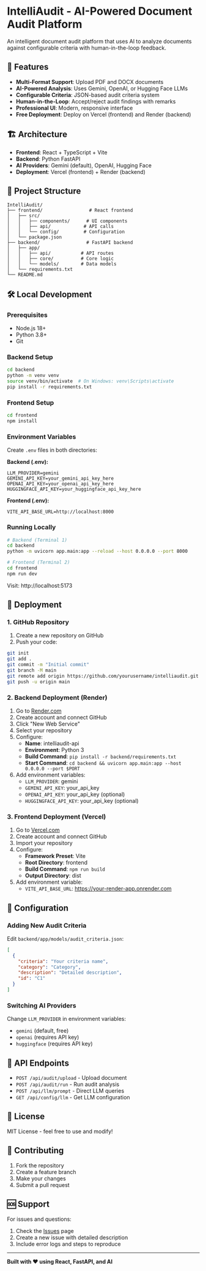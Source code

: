 # IntelliAudit - AI-Powered Document Audit Platform

An intelligent document audit platform that uses AI to analyze documents against configurable criteria with human-in-the-loop feedback.

## 🚀 Features

- **Multi-Format Support**: Upload PDF and DOCX documents
- **AI-Powered Analysis**: Uses Gemini, OpenAI, or Hugging Face LLMs
- **Configurable Criteria**: JSON-based audit criteria system
- **Human-in-the-Loop**: Accept/reject audit findings with remarks
- **Professional UI**: Modern, responsive interface
- **Free Deployment**: Deploy on Vercel (frontend) and Render (backend)

## 🏗️ Architecture

- **Frontend**: React + TypeScript + Vite
- **Backend**: Python FastAPI
- **AI Providers**: Gemini (default), OpenAI, Hugging Face
- **Deployment**: Vercel (frontend) + Render (backend)

## 📁 Project Structure

```
IntelliAudit/
├── frontend/                 # React frontend
│   ├── src/
│   │   ├── components/      # UI components
│   │   ├── api/            # API calls
│   │   └── config/         # Configuration
│   └── package.json
├── backend/                 # FastAPI backend
│   ├── app/
│   │   ├── api/           # API routes
│   │   ├── core/          # Core logic
│   │   └── models/        # Data models
│   └── requirements.txt
└── README.md
```

## 🛠️ Local Development

### Prerequisites
- Node.js 18+
- Python 3.8+
- Git

### Backend Setup
```bash
cd backend
python -m venv venv
source venv/bin/activate  # On Windows: venv\Scripts\activate
pip install -r requirements.txt
```

### Frontend Setup
```bash
cd frontend
npm install
```

### Environment Variables
Create `.env` files in both directories:

**Backend (.env):**
```env
LLM_PROVIDER=gemini
GEMINI_API_KEY=your_gemini_api_key_here
OPENAI_API_KEY=your_openai_api_key_here
HUGGINGFACE_API_KEY=your_huggingface_api_key_here
```

**Frontend (.env):**
```env
VITE_API_BASE_URL=http://localhost:8000
```

### Running Locally
```bash
# Backend (Terminal 1)
cd backend
python -m uvicorn app.main:app --reload --host 0.0.0.0 --port 8000

# Frontend (Terminal 2)
cd frontend
npm run dev
```

Visit: http://localhost:5173

## 🚀 Deployment

### 1. GitHub Repository
1. Create a new repository on GitHub
2. Push your code:
```bash
git init
git add .
git commit -m "Initial commit"
git branch -M main
git remote add origin https://github.com/yourusername/intelliaudit.git
git push -u origin main
```

### 2. Backend Deployment (Render)
1. Go to [Render.com](https://render.com)
2. Create account and connect GitHub
3. Click "New Web Service"
4. Select your repository
5. Configure:
   - **Name**: intelliaudit-api
   - **Environment**: Python 3
   - **Build Command**: `pip install -r backend/requirements.txt`
   - **Start Command**: `cd backend && uvicorn app.main:app --host 0.0.0.0 --port $PORT`
6. Add environment variables:
   - `LLM_PROVIDER`: gemini
   - `GEMINI_API_KEY`: your_api_key
   - `OPENAI_API_KEY`: your_api_key (optional)
   - `HUGGINGFACE_API_KEY`: your_api_key (optional)

### 3. Frontend Deployment (Vercel)
1. Go to [Vercel.com](https://vercel.com)
2. Create account and connect GitHub
3. Import your repository
4. Configure:
   - **Framework Preset**: Vite
   - **Root Directory**: frontend
   - **Build Command**: `npm run build`
   - **Output Directory**: dist
5. Add environment variable:
   - `VITE_API_BASE_URL`: https://your-render-app.onrender.com

## 🔧 Configuration

### Adding New Audit Criteria
Edit `backend/app/models/audit_criteria.json`:
```json
[
  {
    "criteria": "Your criteria name",
    "category": "Category",
    "description": "Detailed description",
    "id": "C1"
  }
]
```

### Switching AI Providers
Change `LLM_PROVIDER` in environment variables:
- `gemini` (default, free)
- `openai` (requires API key)
- `huggingface` (requires API key)

## 🎯 API Endpoints

- `POST /api/audit/upload` - Upload document
- `POST /api/audit/run` - Run audit analysis
- `POST /api/llm/prompt` - Direct LLM queries
- `GET /api/config/llm` - Get LLM configuration

## 📝 License

MIT License - feel free to use and modify!

## 🤝 Contributing

1. Fork the repository
2. Create a feature branch
3. Make your changes
4. Submit a pull request

## 🆘 Support

For issues and questions:
1. Check the [Issues](https://github.com/yourusername/intelliaudit/issues) page
2. Create a new issue with detailed description
3. Include error logs and steps to reproduce

---

**Built with ❤️ using React, FastAPI, and AI** 